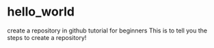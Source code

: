 # hello_world
create a repository in github tutorial for beginners 
This is to tell you the steps to create a repository!

